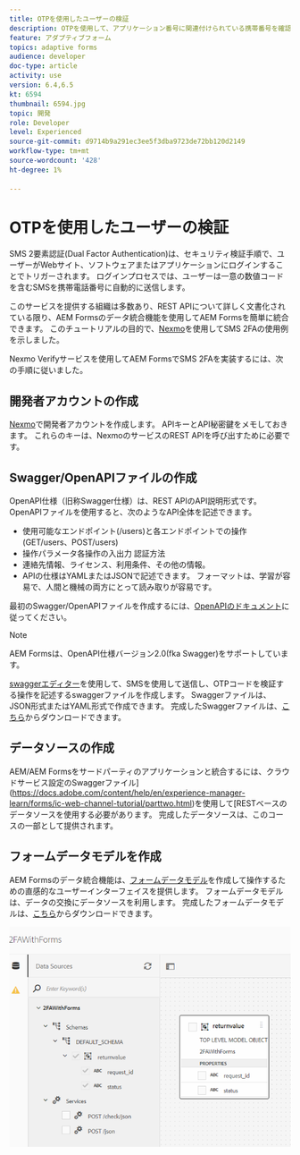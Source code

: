 ```yaml
---
title: OTPを使用したユーザーの検証
description: OTPを使用して、アプリケーション番号に関連付けられている携帯番号を確認します。
feature: アダプティブフォーム
topics: adaptive forms
audience: developer
doc-type: article
activity: use
version: 6.4,6.5
kt: 6594
thumbnail: 6594.jpg
topic: 開発
role: Developer
level: Experienced
source-git-commit: d9714b9a291ec3ee5f3dba9723de72bb120d2149
workflow-type: tm+mt
source-wordcount: '428'
ht-degree: 1%

---
```




# OTPを使用したユーザーの検証

SMS 2要素認証(Dual Factor Authentication)は、セキュリティ検証手順で、ユーザーがWebサイト、ソフトウェアまたはアプリケーションにログインすることでトリガーされます。 ログインプロセスでは、ユーザーは一意の数値コードを含むSMSを携帯電話番号に自動的に送信します。

このサービスを提供する組織は多数あり、REST APIについて詳しく文書化されている限り、AEM Formsのデータ統合機能を使用してAEM Formsを簡単に統合できます。 このチュートリアルの目的で、[Nexmo](https://developer.nexmo.com/verify/overview)を使用してSMS 2FAの使用例を示しました。

Nexmo Verifyサービスを使用してAEM FormsでSMS 2FAを実装するには、次の手順に従いました。

## 開発者アカウントの作成

[Nexmo](https://dashboard.nexmo.com/sign-in)で開発者アカウントを作成します。 APIキーとAPI秘密鍵をメモしておきます。 これらのキーは、NexmoのサービスのREST APIを呼び出すために必要です。

## Swagger/OpenAPIファイルの作成

OpenAPI仕様（旧称Swagger仕様）は、REST APIのAPI説明形式です。 OpenAPIファイルを使用すると、次のようなAPI全体を記述できます。

* 使用可能なエンドポイント(/users)と各エンドポイントでの操作(GET/users、POST/users)
* 操作パラメータ各操作の入出力
認証方法
* 連絡先情報、ライセンス、利用条件、その他の情報。
* APIの仕様はYAMLまたはJSONで記述できます。 フォーマットは、学習が容易で、人間と機械の両方にとって読み取りが容易です。

最初のSwagger/OpenAPIファイルを作成するには、[OpenAPIのドキュメント](https://swagger.io/docs/specification/2-0/basic-structure/)に従ってください。

>[!NOTE]
> AEM Formsは、OpenAPI仕様バージョン2.0(fka Swagger)をサポートしています。

[swaggerエディター](https://editor.swagger.io/)を使用して、SMSを使用して送信し、OTPコードを検証する操作を記述するswaggerファイルを作成します。 Swaggerファイルは、JSON形式またはYAML形式で作成できます。 完成したSwaggerファイルは、[こちら](assets/two-factore-authentication-swagger.zip)からダウンロードできます。

## データソースの作成

AEM/AEM Formsをサードパーティのアプリケーションと統合するには、クラウドサービス設定のSwaggerファイル](https://docs.adobe.com/content/help/en/experience-manager-learn/forms/ic-web-channel-tutorial/parttwo.html)を使用して[RESTベースのデータソースを使用する必要があります。 完成したデータソースは、このコースの一部として提供されます。

## フォームデータモデルを作成

AEM Formsのデータ統合機能は、[フォームデータモデル](https://docs.adobe.com/content/help/en/experience-manager-65/forms/form-data-model/create-form-data-models.html)を作成して操作するための直感的なユーザーインターフェイスを提供します。 フォームデータモデルは、データの交換にデータソースを利用します。
完成したフォームデータモデルは、[こちら](assets/sms-2fa-fdm.zip)からダウンロードできます。

![fdm](assets/2FA-fdm.PNG)
